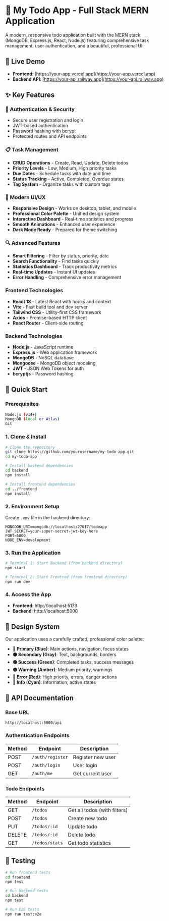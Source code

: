 # 📝 My Todo App - Full Stack MERN Application

A modern, responsive todo application built with the MERN stack (MongoDB, Express.js, React, Node.js) featuring comprehensive task management, user authentication, and a beautiful, professional UI.

## 🌟 Live Demo

- **Frontend**: [https://your-app.vercel.app](https://your-app.vercel.app)
- **Backend API**: [https://your-api.railway.app](https://your-api.railway.app)

## ✨ Key Features

### 🔐 Authentication & Security
- Secure user registration and login
- JWT-based authentication
- Password hashing with bcrypt
- Protected routes and API endpoints

### 📋 Task Management
- **CRUD Operations** - Create, Read, Update, Delete todos
- **Priority Levels** - Low, Medium, High priority tasks
- **Due Dates** - Schedule tasks with date and time
- **Status Tracking** - Active, Completed, Overdue states
- **Tag System** - Organize tasks with custom tags

### 🎨 Modern UI/UX
- **Responsive Design** - Works on desktop, tablet, and mobile
- **Professional Color Palette** - Unified design system
- **Interactive Dashboard** - Real-time statistics and progress
- **Smooth Animations** - Enhanced user experience
- **Dark Mode Ready** - Prepared for theme switching

### 🔍 Advanced Features
- **Smart Filtering** - Filter by status, priority, date
- **Search Functionality** - Find tasks quickly
- **Statistics Dashboard** - Track productivity metrics
- **Real-time Updates** - Instant UI updates
- **Error Handling** - Comprehensive error management


### Frontend Technologies
- **React 18** - Latest React with hooks and context
- **Vite** - Fast build tool and dev server
- **Tailwind CSS** - Utility-first CSS framework
- **Axios** - Promise-based HTTP client
- **React Router** - Client-side routing

### Backend Technologies
- **Node.js** - JavaScript runtime
- **Express.js** - Web application framework
- **MongoDB** - NoSQL database
- **Mongoose** - MongoDB object modeling
- **JWT** - JSON Web Tokens for auth
- **bcryptjs** - Password hashing

## 🚀 Quick Start

### Prerequisites
```bash
Node.js (v14+)
MongoDB (local or Atlas)
Git
```

### 1. Clone & Install
```bash
# Clone the repository
git clone https://github.com/yourusername/my-todo-app.git
cd my-todo-app

# Install backend dependencies
cd backend
npm install

# Install frontend dependencies
cd ../frontend
npm install
```

### 2. Environment Setup
Create `.env` file in the backend directory:
```env
MONGODB_URI=mongodb://localhost:27017/todoapp
JWT_SECRET=your-super-secret-jwt-key-here
PORT=5000
NODE_ENV=development
```

### 3. Run the Application
```bash
# Terminal 1: Start Backend (from backend directory)
npm start

# Terminal 2: Start Frontend (from frontend directory)
npm run dev
```

### 4. Access the App
- **Frontend**: http://localhost:5173
- **Backend**: http://localhost:5000


## 🎨 Design System

Our application uses a carefully crafted, professional color palette:

- **🔵 Primary (Blue)**: Main actions, navigation, focus states
- **⚫ Secondary (Gray)**: Text, backgrounds, borders
- **🟢 Success (Green)**: Completed tasks, success messages
- **🟡 Warning (Amber)**: Medium priority, warnings
- **🔴 Error (Red)**: High priority, errors, danger actions
- **🔵 Info (Cyan)**: Information, active states


## 🔌 API Documentation

### Base URL
```
http://localhost:5000/api
```

### Authentication Endpoints
| Method | Endpoint | Description |
|--------|----------|-------------|
| POST | `/auth/register` | Register new user |
| POST | `/auth/login` | User login |
| GET | `/auth/me` | Get current user |

### Todo Endpoints
| Method | Endpoint | Description |
|--------|----------|-------------|
| GET | `/todos` | Get all todos (with filters) |
| POST | `/todos` | Create new todo |
| PUT | `/todos/:id` | Update todo |
| DELETE | `/todos/:id` | Delete todo |
| GET | `/todos/stats` | Get todo statistics |




## 🧪 Testing

```bash
# Run frontend tests
cd frontend
npm test

# Run backend tests
cd backend
npm test

# Run E2E tests
npm run test:e2e
```

